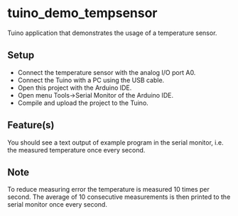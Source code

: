 # tuino_demo_tempsensor
Tuino application that demonstrates the usage of a temperature sensor.

## Setup
* Connect the temperature sensor with the analog I/O port A0.
* Connect the Tuino with a PC using the USB cable.
* Open this project with the Arduino IDE.
* Open menu Tools->Serial Monitor of the Arduino IDE.
* Compile and upload the project to the Tuino.

## Feature(s)
You should see a text output of example program in the serial monitor, i.e. the measured temperature once every second.

## Note
To reduce measuring error the temperature is measured 10 times per second. The average of 10 consecutive measurements is then printed to the serial monitor once every second.
